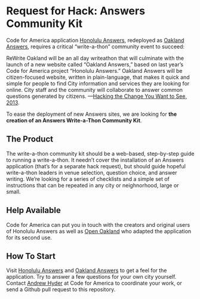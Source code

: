 Request for Hack: Answers Community Kit
========

Code for America application [Honolulu Answers](http://answers.honolulu.gov/), redeployed as [Oakland Answers](http://answers.oaklandnet.com/), requires a critical “write-a-thon” community event to succeed:

ReWrite Oakland will be an all day writeathon that will culminate with the launch of a new website called “Oakland Answers,” based on last year’s Code for America project “Honolulu Answers.” Oakland Answers will be citizen-focused website, written in plain-language, that makes it quick and simple for people to find City information and services they are looking for online. City staff and the community will collaborate to answer common questions generated by citizens. —[Hacking the Change You Want to See, 2013](http://codeforamerica.org/2013/05/21/hacking-the-change-you-want-to-see/).

To ease the deployment of new Answers sites, we are looking for **the creation of an Answers Write-a-Thon Community Kit**.


The Product
--------

The write-a-thon community kit should be a web-based, step-by-step guide to running a write-a-thon. It needn’t cover the installation of an Answers application (that’s for a separate hack request), but should guide hopeful write-a-thon leaders in venue selection, question choice, and answer writing. We’re looking for a series of checklists and a simple set of instructions that can be repeated in any city or neighnorhood, large or small.


Help Available
--------

Code for America can put you in touch with the creators and original users of Honolulu Answers as well as [Open Oakland](http://openoakland.org) who adapted the application for its second use.


How To Start
--------

Visit [Honolulu Answers](http://answers.honolulu.gov/) and [Oakland Answers](http://answers.oaklandnet.com/) to get a feel for the application. Try to answer a few questions for your own city yourself. Contact [Andrew Hyder](mailto:andrewh@codeforamerica.org) at Code for America to coordinate your work, or send a Github pull request to this repository.
